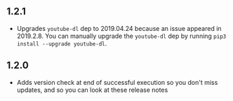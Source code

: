 ## 1.2.1
- Upgrades `youtube-dl` dep to 2019.04.24 because an issue appeared in 2019.2.8. You can manually upgrade the `youtube-dl` dep by running `pip3 install --upgrade youtube-dl`.


## 1.2.0
- Adds version check at end of successful execution so you don't miss updates, and so you can look at these release notes
